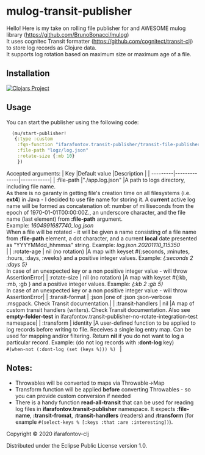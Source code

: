 # mulog-transit-publisher
Hello! Here is my take on rolling file publisher for and AWESOME mulog library (https://github.com/BrunoBonacci/mulog) </br>
It uses cognitec Transit formatter (https://github.com/cognitect/transit-clj) to store log records as Clojure data.</br>
It supports log rotation based on maximum size or maximum age of a file.</br>

## Installation

[![Clojars Project](https://img.shields.io/clojars/v/ifarafontov/transit-file-publisher.svg)](https://clojars.org/ifarafontov/transit-file-publisher)

## Usage

You can start the publisher using the following code:

```clojure
  (mu/start-publisher!
   {:type :custom
    :fqn-function "ifarafontov.transit-publisher/transit-file-publisher"
    :file-path "logz/log.json"
    :rotate-size {:mb 10}
    })

```
Accepted arguments:
| Key      |Default value |Description |
| ---------|--------------|------------|
| :file-path |"./app.log.json" |A path to logs directory, including file name.</br> As there is no garanty in getting file's creation time on all filesystems (i.e. **ext4**) in Java - I decided to use file name for storing it. A **current** active log name will be formed as concatenation of: number of milliseconds from the epoch of 1970-01-01T00:00:00Z., an underscore character, and the file name (last element) from **:file-path** argument.</br> Example: _1604991687740_log.json_ </br> When a file will be rotated - it will be given a name consisting of a file name from **:file-path** element, a dot character, and a current **local** date presented as "YYYYMMdd_hhmmss" string. Example: _log.json.20201110_115350_ </br> |
| :rotate-age  | nil (no rotation)  |A map with keyset #{:seconds, :minutes, :hours, :days, :weeks} and a positive integer values. Example: _{:seconds 2 :days 5}_ </br> In case of an unexpected key or a non positive integer value - will throw AssertionError|
| :rotate-size  | nil (no rotation)  |A map with keyset #{:kb, :mb, :gb } and a positive integer values. Example: _{:kb 2 :gb 5}_ </br> In case of an unexpected key or a non positive integer value - will throw AssertionError|
| :transit-format  | :json  |one of :json :json-verbose :msgpack. Check Transit documentation.|
| :transit-handlers  | nil |A map of custom transit handlers (writers). Check Transit documentation. Also see **empty-folder-test** in ifarafontov.transit-publisher-no-rotate-integration-test namespace|
| :transform | identity |A user-defined function to be applied to log records before writing to file. Receives a single log entry map. Can be used for mapping  and/or filtering. Return **nil** if you do not want to log a particular record. Example: (do not log records with **:dont-log** key) </br>``` #(when-not (:dont-log (set (keys %))) %)  ``` |

## Notes:
* Throwables will be converted to maps via Throwable->Map </br>
* Transform function will be applied **before** converting Throwables - so you can provide custom conversion if needed
* There is a handy function **read-all-transit** that can be used for reading log files in **ifarafontov.transit-publisher** namespace. It expects **:file-name**,
 **:transit-fromat**, **:transit-handlers** (readers) and **:transform** (for example `#(select-keys % [:keys :that :are :interesting])`).

Copyright © 2020 ifarafontov-clj

Distributed under the Eclipse Public License version 1.0.
